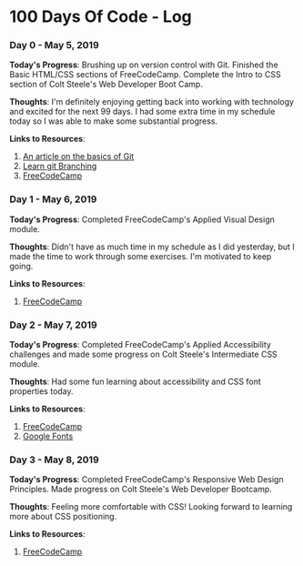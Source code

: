 <!-- # 100 Days Of Code - Log

### Day 0: February 30, 2016 (Example 1)
##### (delete me or comment me out)

**Today's Progress**: Fixed CSS, worked on canvas functionality for the app.

**Thoughts:** I really struggled with CSS, but, overall, I feel like I am slowly getting better at it. Canvas is still new for me, but I managed to figure out some basic functionality.

**Link to work:** [Calculator App](http://www.example.com)

### Day 0: February 30, 2016 (Example 2)
##### (delete me or comment me out)

**Today's Progress**: Fixed CSS, worked on canvas functionality for the app.

**Thoughts**: I really struggled with CSS, but, overall, I feel like I am slowly getting better at it. Canvas is still new for me, but I managed to figure out some basic functionality.

**Link(s) to work**: [Calculator App](http://www.example.com)


### Day 1: June 27, Monday

**Today's Progress**: I've gone through many exercises on FreeCodeCamp.

**Thoughts** I've recently started coding, and it's a great feeling when I finally solve an algorithm challenge after a lot of attempts and hours spent.

**Link(s) to work**
1. [Find the Longest Word in a String](https://www.freecodecamp.com/challenges/find-the-longest-word-in-a-string)
2. [Title Case a Sentence](https://www.freecodecamp.com/challenges/title-case-a-sentence) -->


# 100 Days Of Code - Log
### Day 0 - May 5, 2019

**Today's Progress**: Brushing up on version control with Git.  Finished the Basic HTML/CSS sections of FreeCodeCamp.  Complete the Intro to CSS section of Colt Steele's Web Developer Boot Camp.

**Thoughts**: I'm definitely enjoying getting back into working with technology and excited for the next 99 days.  I had some extra time in my schedule today so I was able to make some substantial progress.

**Links to Resources**:
1. [An article on the basics of Git](https://medium.freecodecamp.org/learn-the-basics-of-git-in-under-10-minutes-da548267cc91)
2. [Learn git Branching](https://learngitbranching.js.org/)
3. [FreeCodeCamp](freecodecamp.org)

### Day 1 - May 6, 2019

**Today's Progress**: Completed FreeCodeCamp's Applied Visual Design module.

**Thoughts**: Didn't have as much time in my schedule as I did yesterday, but I made the time to work through some exercises. I'm motivated to keep going.

**Links to Resources**:
1. [FreeCodeCamp](freecodecamp.com)

### Day 2 - May 7, 2019

**Today's Progress**: Completed FreeCodeCamp's Applied Accessibility challenges and made some progress on Colt Steele's Intermediate CSS module.

**Thoughts**: Had some fun learning about accessibility and CSS font properties today.

**Links to Resources**:
1. [FreeCodeCamp](freecodecamp.com)
2. [Google Fonts](fonts.google.com)

### Day 3 - May 8, 2019

**Today's Progress**: Completed FreeCodeCamp's Responsive Web Design Principles. Made progress on Colt Steele's Web Developer Bootcamp.   

**Thoughts**: Feeling more comfortable with CSS! Looking forward to learning more about CSS positioning.

**Links to Resources**:
1. [FreeCodeCamp](freecodecamp.com)